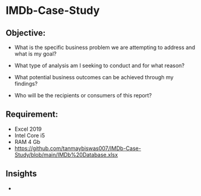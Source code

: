 # **IMDb-Case-Study**

## Objective: 
* What is the specific business problem we are attempting to address and what is my goal? 
- What type of analysis am I seeking to conduct and for what reason?
+ What potential business outcomes can be achieved through my findings?
* Who will be the recipients or consumers of this report?

## Requirement:
* Excel 2019
* Intel Core i5
* RAM 4 Gb
* https://github.com/tanmaybiswas007/IMDb-Case-Study/blob/main/IMDb%20Database.xlsx

## Insights
* 
             
